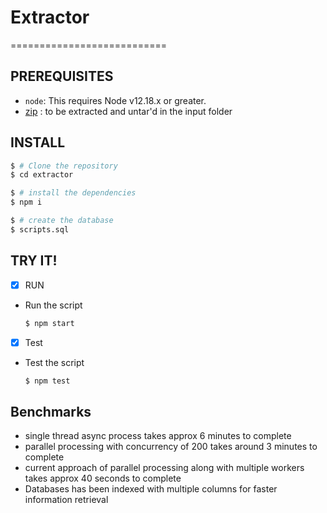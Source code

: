 # Extractor
===========================

PREREQUISITES
-------------

- `node`: This requires Node v12.18.x or greater.
- [zip](http://www.gutenberg.org/cache/epub/feeds/rdf-files.tar.zip) : to be extracted and untar'd in the input folder

INSTALL
-------

   ```sh
   $ # Clone the repository
   $ cd extractor
   
   $ # install the dependencies
   $ npm i
   
   $ # create the database
   $ scripts.sql
   ```

TRY IT!
-------
- [x] RUN

 - Run the script

   ```sh
   $ npm start
   ```

- [x] Test

- Test the script

   ```sh
   $ npm test
   ```
   
## Benchmarks
- single thread async process takes approx 6 minutes to complete
- parallel processing with concurrency of 200 takes around 3 minutes to complete
- current approach of parallel processing along with multiple workers takes approx 40 seconds to complete
- Databases has been indexed with multiple columns for faster information retrieval
